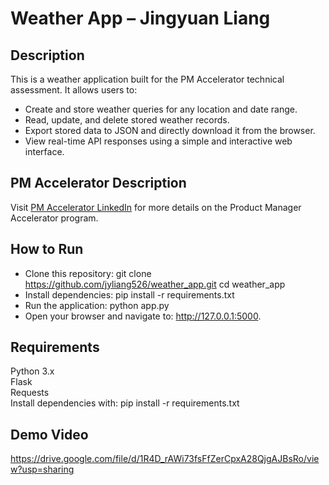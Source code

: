# Weather App – Jingyuan Liang

## Description
This is a weather application built for the PM Accelerator technical assessment. It allows users to:
- Create and store weather queries for any location and date range.
- Read, update, and delete stored weather records.
- Export stored data to JSON and directly download it from the browser.
- View real-time API responses using a simple and interactive web interface.

## PM Accelerator Description
Visit [PM Accelerator LinkedIn](https://www.linkedin.com/company/pm-accelerator/) for more details on the Product Manager Accelerator program.

## How to Run
- Clone this repository:
git clone https://github.com/jyliang526/weather_app.git
cd weather_app
- Install dependencies:
pip install -r requirements.txt
- Run the application:
python app.py
- Open your browser and navigate to:
http://127.0.0.1:5000.

## Requirements

Python 3.x  
Flask  
Requests  
Install dependencies with:
pip install -r requirements.txt


## Demo Video
https://drive.google.com/file/d/1R4D_rAWi73fsFfZerCpxA28QjgAJBsRo/view?usp=sharing
